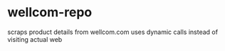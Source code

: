 # wellcom-repo
scraps product details from wellcom.com
uses dynamic calls instead of visiting actual web
